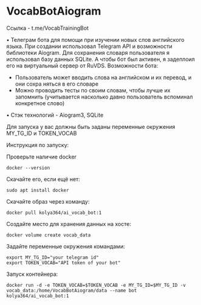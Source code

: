 # VocabBotAiogram

Ссылка - t.me/VocabTrainingBot

• Телеграм бота для помощи при изучении новых слов английского языка. При создании использовал
Telegram API и возможности библиотеки Aiogram. Для сохранения словаря
пользователя я использовал базу данных SQLite. А чтобы бот был активен, я
задеплоил его на виртуальный сервер
от RuVDS.
Возможности бота:
- Пользователь может вводить слова на
английском и их перевод, и они сохра
няться в его словаре
- Можно проводить тесты по своим
словам, чтобы лучше их запомнить
(учитывается насколько давно пользователь вспоминал конкретное слово)


• Стэк технологий - Aiogram3, SQLite

Для запуска у вас должны быть заданы переменные окружения MY_TG_ID и TOKEN_VOCAB

Инструкция по запуску:

Проверьте наличие docker
```console
docker --version
```
Скачайте его, если ещё нет: 
```console
sudo apt install docker
```

Скачайте образ через команду: 
```console
docker pull kolya364/ai_vocab_bot:1
```

Создайте место для хранения данных на хосте: 
```console
docker volume create vocab_data
```

Задайте переменные окружения командами:
```console
export MY_TG_ID="your telegram id"
export TOKEN_VOCAB="API token of your bot"
```

Запуск контейнера: 
```console
docker run -d -e TOKEN_VOCAB=$TOKEN_VOCAB -e MY_TG_ID=$MY_TG_ID -v vocab_data:/home/VocabBotAiogram/data --name bot kolya364/ai_vocab_bot:1
```
